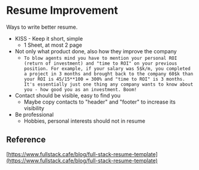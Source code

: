 # Resume Improvement

Ways to write better resume.

* KISS - Keep it short, simple
  * 1 Sheet, at most 2 page
* Not only what product done, also how they improve the company
  * `To blow agents mind you have to mention your personal ROI (return of investment) and "time to ROI" on your previous position. For example, if your salary was 5$k/m, you completed a project in 3 months and brought back to the company 60$k than your ROI is 45/15**100 = 300% and "time to ROI" is 3 months. It's essentially just one thing any company wants to know about you - how good you as an investment. Boom!`
* Contact should be visible, easy to find you
  * Maybe copy contacts to "header" and "footer" to increase its visibility
* Be professional
  * Hobbies, personal interests should not in resume

## Reference

[https://www.fullstack.cafe/blog/full-stack-resume-template](https://www.fullstack.cafe/blog/full-stack-resume-template)





